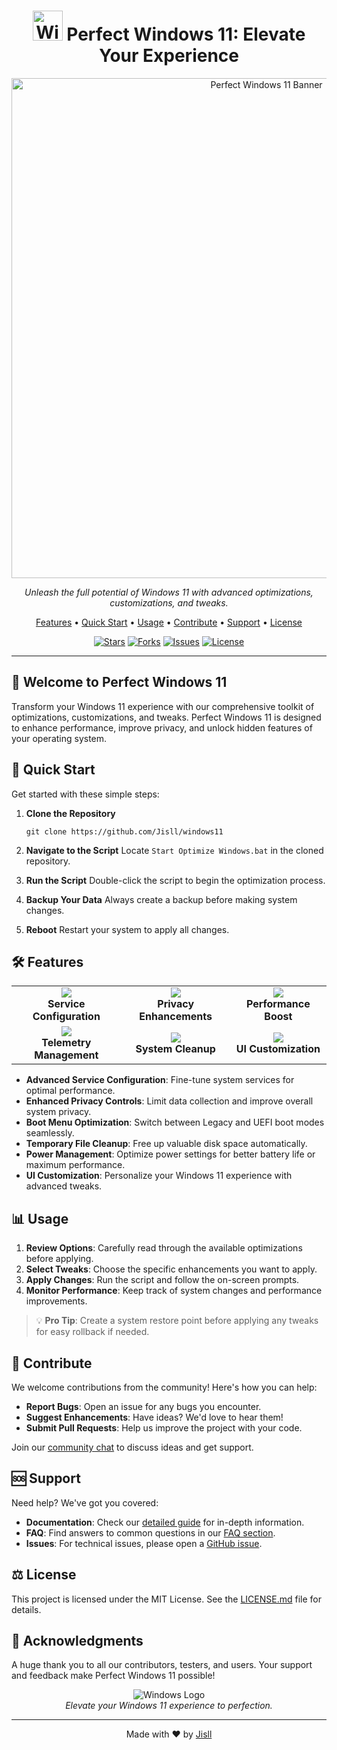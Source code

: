 <h1 align="center">
  <img src="https://images.pling.com/img/00/00/64/66/02/1700514/11.png" width="48" alt="Windows 11 Logo">
  Perfect Windows 11: Elevate Your Experience
</h1>

<p align="center">
  <img src="https://raw.githubusercontent.com/Jisll/windows11/main/perfectwindows.png" alt="Perfect Windows 11 Banner" width="800">
</p>

<p align="center">
  <em>Unleash the full potential of Windows 11 with advanced optimizations, customizations, and tweaks.</em>
</p>

<p align="center">
  <a href="#-features">Features</a> •
  <a href="#-quick-start">Quick Start</a> •
  <a href="#-usage">Usage</a> •
  <a href="#-contribute">Contribute</a> •
  <a href="#-support">Support</a> •
  <a href="#-license">License</a>
</p>

<p align="center">
  <a href="https://github.com/Jisll/windows11/stargazers"><img src="https://img.shields.io/github/stars/Jisll/windows11?style=for-the-badge" alt="Stars"></a>
  <a href="https://github.com/Jisll/windows11/network/members"><img src="https://img.shields.io/github/forks/Jisll/windows11?style=for-the-badge" alt="Forks"></a>
  <a href="https://github.com/Jisll/windows11/issues"><img src="https://img.shields.io/github/issues/Jisll/windows11?style=for-the-badge" alt="Issues"></a>
  <a href="https://github.com/Jisll/windows11/blob/main/LICENSE.md"><img src="https://img.shields.io/github/license/Jisll/windows11?style=for-the-badge" alt="License"></a>
</p>

---

## 🌟 Welcome to Perfect Windows 11

Transform your Windows 11 experience with our comprehensive toolkit of optimizations, customizations, and tweaks. Perfect Windows 11 is designed to enhance performance, improve privacy, and unlock hidden features of your operating system.

## 🚀 Quick Start

Get started with these simple steps:

1. **Clone the Repository**
   ```
   git clone https://github.com/Jisll/windows11
   ```

2. **Navigate to the Script**
   Locate `Start Optimize Windows.bat` in the cloned repository.

3. **Run the Script**
   Double-click the script to begin the optimization process.

4. **Backup Your Data**
   Always create a backup before making system changes.

5. **Reboot**
   Restart your system to apply all changes.

## 🛠 Features

<table>
  <tr>
    <td align="center"><img src="https://img.icons8.com/color/48/000000/settings.png"/><br><b>Service Configuration</b></td>
    <td align="center"><img src="https://img.icons8.com/color/48/000000/privacy.png"/><br><b>Privacy Enhancements</b></td>
    <td align="center"><img src="https://img.icons8.com/color/48/000000/speed.png"/><br><b>Performance Boost</b></td>
  </tr>
  <tr>
    <td align="center"><img src="https://img.icons8.com/color/48/000000/delete-file.png"/><br><b>Telemetry Management</b></td>
    <td align="center"><img src="https://img.icons8.com/color/48/000000/broom.png"/><br><b>System Cleanup</b></td>
    <td align="center"><img src="https://img.icons8.com/color/48/000000/paint-palette.png"/><br><b>UI Customization</b></td>
  </tr>
</table>

- **Advanced Service Configuration**: Fine-tune system services for optimal performance.
- **Enhanced Privacy Controls**: Limit data collection and improve overall system privacy.
- **Boot Menu Optimization**: Switch between Legacy and UEFI boot modes seamlessly.
- **Temporary File Cleanup**: Free up valuable disk space automatically.
- **Power Management**: Optimize power settings for better battery life or maximum performance.
- **UI Customization**: Personalize your Windows 11 experience with advanced tweaks.

## 📊 Usage

1. **Review Options**: Carefully read through the available optimizations before applying.
2. **Select Tweaks**: Choose the specific enhancements you want to apply.
3. **Apply Changes**: Run the script and follow the on-screen prompts.
4. **Monitor Performance**: Keep track of system changes and performance improvements.

> 💡 **Pro Tip**: Create a system restore point before applying any tweaks for easy rollback if needed.

## 🤝 Contribute

We welcome contributions from the community! Here's how you can help:

- **Report Bugs**: Open an issue for any bugs you encounter.
- **Suggest Enhancements**: Have ideas? We'd love to hear them!
- **Submit Pull Requests**: Help us improve the project with your code.

Join our [community chat](https://discord.gg/perfectwindows) to discuss ideas and get support.

## 🆘 Support

Need help? We've got you covered:

- **Documentation**: Check our [detailed guide](https://github.com/Jisll/windows11/wiki) for in-depth information.
- **FAQ**: Find answers to common questions in our [FAQ section](https://github.com/Jisll/windows11/wiki/FAQ).
- **Issues**: For technical issues, please open a [GitHub issue](https://github.com/Jisll/windows11/issues).

## ⚖️ License

This project is licensed under the MIT License. See the [LICENSE.md](https://github.com/Jisll/windows11/blob/main/LICENSE.md) file for details.

## 👏 Acknowledgments

A huge thank you to all our contributors, testers, and users. Your support and feedback make Perfect Windows 11 possible!

<p align="center">
  <img src="https://img.icons8.com/color/48/000000/windows-10.png" alt="Windows Logo">
  <br>
  <em>Elevate your Windows 11 experience to perfection.</em>
</p>

---

<p align="center">
  Made with ❤️ by <a href="https://github.com/Jisll">Jisll</a>
</p>
